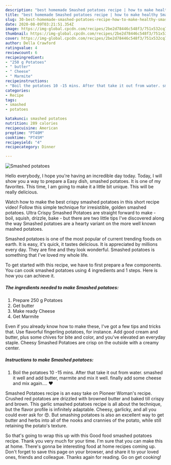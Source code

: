 ```yaml
---
description: "best homemade Smashed potatoes recipe | how to make healthy Smashed potatoes"
title: "best homemade Smashed potatoes recipe | how to make healthy Smashed potatoes"
slug: 30-best-homemade-smashed-potatoes-recipe-how-to-make-healthy-smashed-potatoes
date: 2020-08-09T03:21:51.354Z
image: https://img-global.cpcdn.com/recipes/2be2d78446c548f3/751x532cq70/smashed-potatoes-recipe-main-photo.jpg
thumbnail: https://img-global.cpcdn.com/recipes/2be2d78446c548f3/751x532cq70/smashed-potatoes-recipe-main-photo.jpg
cover: https://img-global.cpcdn.com/recipes/2be2d78446c548f3/751x532cq70/smashed-potatoes-recipe-main-photo.jpg
author: Della Crawford
ratingvalue: 4
reviewcount: 6
recipeingredient:
- "250 g Potatoes"
- " butter"
- " Cheese"
- " Marmite"
recipeinstructions:
- "Boil the potatoes 10 -15 mins. After that take it out from water. smashed it well and add butter, marmite and mix it well. finally add some cheese and mix again.... ♥"
categories:
- Recipe
tags:
- smashed
- potatoes

katakunci: smashed potatoes 
nutrition: 289 calories
recipecuisine: American
preptime: "PT40M"
cooktime: "PT45M"
recipeyield: "4"
recipecategory: Dinner

---
```



![Smashed potatoes](https://img-global.cpcdn.com/recipes/2be2d78446c548f3/751x532cq70/smashed-potatoes-recipe-main-photo.jpg)

Hello everybody, I hope you're having an incredible day today. Today, I will show you a way to prepare a Easy dish, smashed potatoes. It is one of my favorites. This time, I am going to make it a little bit unique. This will be really delicious.

Watch how to make the best crispy smashed potatoes in this short recipe video! Follow this simple technique for irresistible, golden smashed potatoes. Ultra Crispy Smashed Potatoes are straight forward to make - boil, squish, drizzle, bake - but there are two little tips I&#39;ve discovered along the way Smashed potatoes are a hearty variant on the more well known mashed potatoes.

Smashed potatoes is one of the most popular of current trending foods on earth. It is easy, it's quick, it tastes delicious. It is appreciated by millions every day. They are fine and they look wonderful. Smashed potatoes is something that I've loved my whole life.


To get started with this recipe, we have to first prepare a few components. You can cook smashed potatoes using 4 ingredients and 1 steps. Here is how you can achieve it.

<!--inarticleads1-->

##### The ingredients needed to make Smashed potatoes:

1. Prepare 250 g Potatoes
1. Get  butter
1. Make ready  Cheese
1. Get  Marmite


Even if you already know how to make these, I&#39;ve got a few tips and tricks that. Use flavorful fingerling potatoes, for instance. Add good cream and butter, plus some chives for bite and color, and you&#39;ve elevated an everyday staple. Cheesy Smashed Potatoes are crisp on the outside with a creamy center. 

<!--inarticleads2-->

##### Instructions to make Smashed potatoes:

1. Boil the potatoes 10 -15 mins. After that take it out from water. smashed it well and add butter, marmite and mix it well. finally add some cheese and mix again.... ♥


Smashed Potatoes recipe is an easy take on Pioneer Woman&#39;s recipe. Crushed red potatoes are drizzled with browned butter and baked till crispy and brown. This garlic smashed potatoes recipe is all about the technique, but the flavor profile is infinitely adaptable. Cheesy, garlicky, and all you could ever ask for 😍. But smashing potatoes is also an excellent way to get butter and herbs into all of the nooks and crannies of the potato, while still retaining the potato&#39;s texture. 

So that's going to wrap this up with this Good food smashed potatoes recipe. Thank you very much for your time. I'm sure that you can make this at home. There's gonna be interesting food at home recipes coming up. Don't forget to save this page on your browser, and share it to your loved ones, friends and colleague. Thanks again for reading. Go on get cooking!
